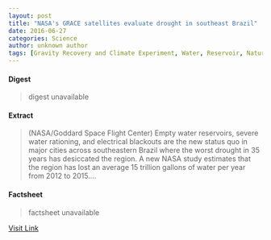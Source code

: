 ```yaml
---
layout: post
title: "NASA's GRACE satellites evaluate drought in southeast Brazil"
date: 2016-06-27
categories: Science
author: unknown author
tags: [Gravity Recovery and Climate Experiment, Water, Reservoir, Nature, Physical geography, Earth sciences]
---
```



#### Digest
>digest unavailable

#### Extract
>(NASA/Goddard Space Flight Center) Empty water reservoirs, severe water rationing, and electrical blackouts are the new status quo in major cities across southeastern Brazil where the worst drought in 35 years has desiccated the region. A new NASA study estimates that the region has lost an average 15 trillion gallons of water per year from 2012 to 2015....

#### Factsheet
>factsheet unavailable

[Visit Link](http://www.eurekalert.org/pub_releases/2015-10/nsfc-ngs102815.php)



